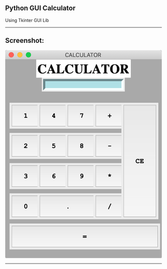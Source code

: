 ## Python GUI Calculator
Using Tkinter GUI Lib
***
## Screenshot:
[![Screenshot](ScreenShot.png)]()
***
